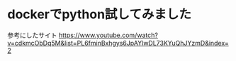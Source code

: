 # dockerでpython試してみました

参考にしたサイト
https://www.youtube.com/watch?v=cdkmcObDq5M&list=PL6fminBxhgys6JpAYlwDL73KYuQhJYzmD&index=2

